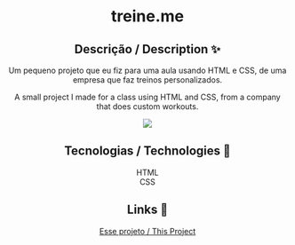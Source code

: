 <div align="center">
<h1>treine.me</h1>
<h2>Descrição / Description ✨</h2>
<p>Um pequeno projeto que eu fiz para uma aula usando HTML e CSS, de uma empresa que faz treinos personalizados.</p>
<p>A small project I made for a class using HTML and CSS, from a company that does custom workouts.</p>
<img src="https://github.com/gustavosd7/treine.me/assets/127472686/fc764c43-df41-4ade-b1ff-027f7270ebeb">
<h2>Tecnologias / Technologies 🚀</h2>
HTML <br>
CSS
<h2>Links 🔗</h2>
<p><a href="https://treine-me-two.vercel.app/">Esse projeto / This Project<a></p>
</div>

